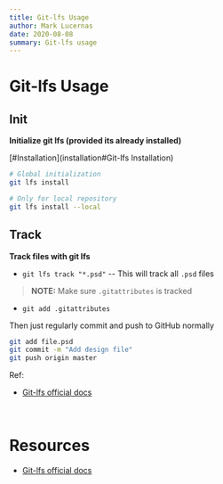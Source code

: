 ```yaml
---
title: Git-lfs Usage
author: Mark Lucernas
date: 2020-08-08
summary: Git-lfs usage
---
```



# Git-lfs Usage

## Init

**Initialize git lfs (provided its already installed)**

[#Installation](installation#Git-lfs Installation)

```bash
# Global initialization
git lfs install

# Only for local repository
git lfs install --local
```

## Track

**Track files with git lfs**

  - `git lfs track "*.psd"` -- This will track all `.psd` files


> **NOTE:** Make sure `.gitattributes` is tracked

  - `git add .gitattributes`


Then just regularly commit and push to GitHub normally

```bash
git add file.psd
git commit -m "Add design file"
git push origin master
```

Ref:

  - [Git-lfs official docs](https://git-lfs.github.com/)


<br>

# Resources

  - [Git-lfs official docs](https://git-lfs.github.com/)

